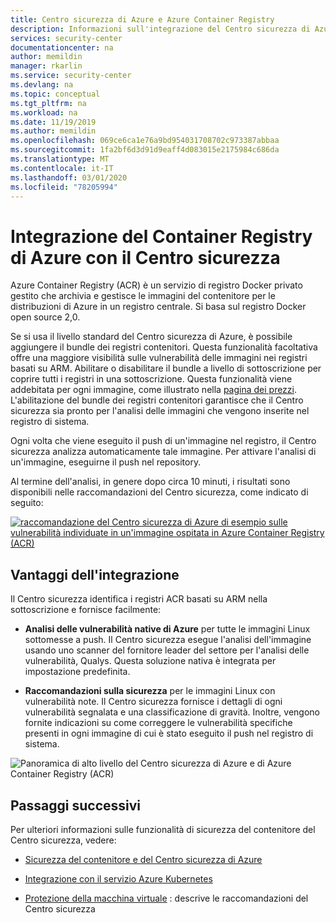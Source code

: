 ```yaml
---
title: Centro sicurezza di Azure e Azure Container Registry
description: Informazioni sull'integrazione del Centro sicurezza di Azure con Azure Container Registry
services: security-center
documentationcenter: na
author: memildin
manager: rkarlin
ms.service: security-center
ms.devlang: na
ms.topic: conceptual
ms.tgt_pltfrm: na
ms.workload: na
ms.date: 11/19/2019
ms.author: memildin
ms.openlocfilehash: 069ce6ca1e76a9bd954031708702c973387abbaa
ms.sourcegitcommit: 1fa2bf6d3d91d9eaff4d083015e2175984c686da
ms.translationtype: MT
ms.contentlocale: it-IT
ms.lasthandoff: 03/01/2020
ms.locfileid: "78205994"
---
```

# <a name="azure-container-registry-integration-with-security-center"></a>Integrazione del Container Registry di Azure con il Centro sicurezza

Azure Container Registry (ACR) è un servizio di registro Docker privato gestito che archivia e gestisce le immagini del contenitore per le distribuzioni di Azure in un registro centrale. Si basa sul registro Docker open source 2,0.

Se si usa il livello standard del Centro sicurezza di Azure, è possibile aggiungere il bundle dei registri contenitori. Questa funzionalità facoltativa offre una maggiore visibilità sulle vulnerabilità delle immagini nei registri basati su ARM. Abilitare o disabilitare il bundle a livello di sottoscrizione per coprire tutti i registri in una sottoscrizione. Questa funzionalità viene addebitata per ogni immagine, come illustrato nella [pagina dei prezzi](security-center-pricing.md). L'abilitazione del bundle dei registri contenitori garantisce che il Centro sicurezza sia pronto per l'analisi delle immagini che vengono inserite nel registro di sistema. 

Ogni volta che viene eseguito il push di un'immagine nel registro, il Centro sicurezza analizza automaticamente tale immagine. Per attivare l'analisi di un'immagine, eseguirne il push nel repository.

Al termine dell'analisi, in genere dopo circa 10 minuti, i risultati sono disponibili nelle raccomandazioni del Centro sicurezza, come indicato di seguito:

[![raccomandazione del Centro sicurezza di Azure di esempio sulle vulnerabilità individuate in un'immagine ospitata in Azure Container Registry (ACR)](media/azure-container-registry-integration/container-security-acr-page.png)](media/azure-container-registry-integration/container-security-acr-page.png#lightbox)

## <a name="benefits-of-integration"></a>Vantaggi dell'integrazione

Il Centro sicurezza identifica i registri ACR basati su ARM nella sottoscrizione e fornisce facilmente:

* **Analisi delle vulnerabilità native di Azure** per tutte le immagini Linux sottomesse a push. Il Centro sicurezza esegue l'analisi dell'immagine usando uno scanner del fornitore leader del settore per l'analisi delle vulnerabilità, Qualys. Questa soluzione nativa è integrata per impostazione predefinita.

* **Raccomandazioni sulla sicurezza** per le immagini Linux con vulnerabilità note. Il Centro sicurezza fornisce i dettagli di ogni vulnerabilità segnalata e una classificazione di gravità. Inoltre, vengono fornite indicazioni su come correggere le vulnerabilità specifiche presenti in ogni immagine di cui è stato eseguito il push nel registro di sistema.

![Panoramica di alto livello del Centro sicurezza di Azure e di Azure Container Registry (ACR)](./media/azure-container-registry-integration/aks-acr-integration-detailed.png)

## <a name="next-steps"></a>Passaggi successivi

Per ulteriori informazioni sulle funzionalità di sicurezza del contenitore del Centro sicurezza, vedere:

* [Sicurezza del contenitore e del Centro sicurezza di Azure](container-security.md)

* [Integrazione con il servizio Azure Kubernetes](azure-kubernetes-service-integration.md)

* [Protezione della macchina virtuale](security-center-virtual-machine-protection.md) : descrive le raccomandazioni del Centro sicurezza

